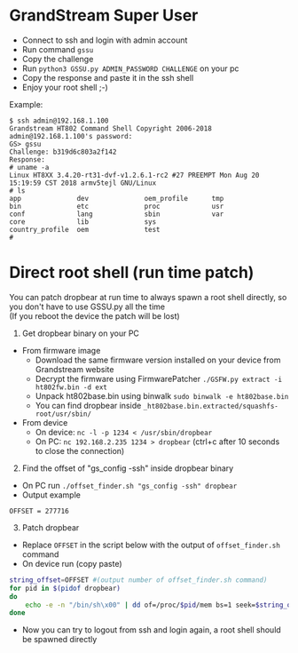 # GrandStream Super User
- Connect to ssh and login with admin account
- Run command `gssu`
- Copy the challenge
- Run `python3 GSSU.py ADMIN_PASSWORD CHALLENGE` on your pc
- Copy the response and paste it in the ssh shell
- Enjoy your root shell ;-)

Example:
```
$ ssh admin@192.168.1.100
Grandstream HT802 Command Shell Copyright 2006-2018
admin@192.168.1.100's password: 
GS> gssu
Challenge: b319d6c803a2f142
Response: 
# uname -a
Linux HT8XX 3.4.20-rt31-dvf-v1.2.6.1-rc2 #27 PREEMPT Mon Aug 20 15:19:59 CST 2018 armv5tejl GNU/Linux
# ls
app              dev              oem_profile      tmp
bin              etc              proc             usr
conf             lang             sbin             var
core             lib              sys
country_profile  oem              test
# 
```

# Direct root shell (run time patch)
You can patch dropbear at run time to always spawn a root shell directly, so you don't have to use GSSU.py all the time   
(If you reboot the device the patch will be lost)  
1) Get dropbear binary on your PC  
- From firmware image  
  - Download the same firmware version installed on your device from Grandstream website  
  - Decrypt the firmware using FirmwarePatcher `./GSFW.py extract -i ht802fw.bin -d ext`  
  - Unpack ht802base.bin using binwalk `sudo binwalk -e ht802base.bin`  
  - You can find dropbear inside `_ht802base.bin.extracted/squashfs-root/usr/sbin/`  
- From device  
  - On device: `nc -l -p 1234 < /usr/sbin/dropbear`  
  - On PC: `nc 192.168.2.235 1234 > dropbear` (ctrl+c after 10 seconds to close the connection)  

2) Find the offset of "gs_config -ssh" inside dropbear binary  
- On PC run `./offset_finder.sh "gs_config -ssh" dropbear`  
- Output example
```
OFFSET = 277716
```

3) Patch dropbear  
- Replace `OFFSET` in the script below with the output of `offset_finder.sh` command  
- On device run (copy paste)  
```bash
string_offset=OFFSET #(output number of offset_finder.sh command)
for pid in $(pidof dropbear)
do
    echo -e -n "/bin/sh\x00" | dd of=/proc/$pid/mem bs=1 seek=$string_offset 2>/dev/null
done


```
- Now you can try to logout from ssh and login again, a root shell should be spawned directly  
